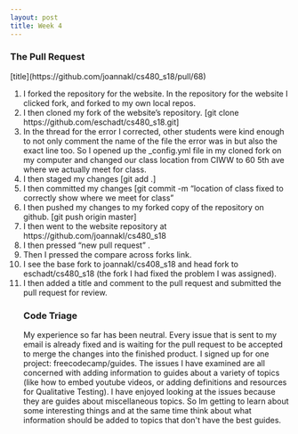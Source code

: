 ```yaml
---
layout: post
title: Week 4
---
```


### The Pull Request 
<p>
[title](https://github.com/joannakl/cs480_s18/pull/68)

<ol>
<li> I forked the repository for the website. In the repository for the website I clicked fork, and forked to my own local repos. </li>
<li> I then cloned my fork of the website’s repository. [git clone https://github.com/eschadt/cs480_s18.git] </li>
<li> In the thread for the error I corrected, other students were kind enough to not only comment the name of the file the error was in but also the exact line too. So I opened up the _config.yml file in my cloned fork on my computer and changed our class location from CIWW to 60 5th ave where we actually meet for class. </li> 
<li> I then staged my changes [git add .] </li> 
<li> I then committed my changes [git commit -m “location of class fixed to correctly show where we meet for class” </li>
<li> I then pushed my changes to my forked copy of the repository on github. [git push origin master] </li>
<li> I then went to the website repository at https://github.com/joannakl/cs480_s18 </li>
<li> I then pressed “new pull request” . </li>
<li> Then I pressed the compare across forks link.  </li>
<li> I see the base fork to joannakl/cs408_s18 and head fork to eschadt/cs480_s18 (the fork I had fixed the problem I was assigned). </li>
<li> I then added a title and comment to the pull request and submitted the pull request for review. </li>
</p>

### Code Triage

<p>
My experience so far has been neutral. Every issue that is sent to my email is already fixed and is waiting for the pull request to be accepted to merge the changes into the finished product. I signed up for one project: freecodecamp/guides. The issues I have examined are all concerned with adding information to guides about a variety of topics (like how to embed youtube videos, or adding definitions and resources for Qualitative Testing). I have enjoyed looking at the issues because they are guides about miscellaneous topics. So Im getting to learn about some interesting things and at the same time think about what information should be added to topics that don't have the best guides.
</p>


